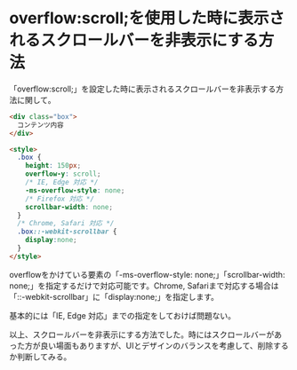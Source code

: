 # overflow:scroll;を使用した時に表示されるスクロールバーを非表示にする方法

「overflow:scroll;」を設定した時に表示されるスクロールバーを非表示する方法に関して。

```html
<div class="box">
  コンテンツ内容
</div>

<style>
  .box {
    height: 150px;
    overflow-y: scroll;
    /* IE, Edge 対応 */
    -ms-overflow-style: none;
    /* Firefox 対応 */
    scrollbar-width: none;
  }
  /* Chrome, Safari 対応 */
  .box::-webkit-scrollbar {
    display:none;
  }
</style>
```

overflowをかけている要素の「-ms-overflow-style: none;」「scrollbar-width: none;」を指定するだけで対応可能です。Chrome, Safariまで対応する場合は「::-webkit-scrollbar」に「display:none;」を指定します。

基本的には「IE, Edge 対応」までの指定をしておけば問題ない。

以上、スクロールバーを非表示にする方法でした。時にはスクロールバーがあった方が良い場面もありますが、UIとデザインのバランスを考慮して、削除するか判断してみる。
